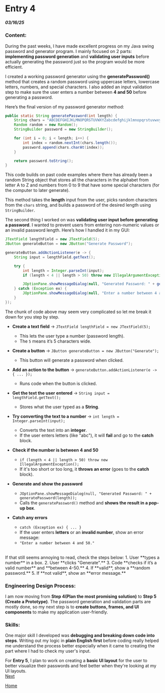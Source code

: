# Entry 4

##### 03/16/25

### Content:

During the past weeks, I have made excellent progress on my Java swing password and generator program. I mainly focused on 2 parts: **implementing password generation** and **validating user inputs** before actually generating the password just so the program would be more efficient.

I created a working password generator using the **generatePassword()** method that creates a random password using uppercase letters, lowercase letters, numbers, and special characters. I also added an input validation step to make sure the user enters a number between **4 and 50** before generating a password.

Here’s the final version of my password generator method:

```java
public static String generatePassword(int length) {
    String chars = "ABCDEFGHIJKLMNOPQRSTUVWXYZabcdefghijklmnopqrstuvwxyz0123456789!@#$%^&*()";
    Random random = new Random();
    StringBuilder password = new StringBuilder();

    for (int i = 0; i < length; i++) {
        int index = random.nextInt(chars.length());
        password.append(chars.charAt(index));
    }

    return password.toString();
}
```
This code builds on past code examples where there has already been a random String object that stores all the characters in the alphabet from letter A to Z and numbers from 0 to 9 that have some special characters (for the computer to later generate).

This method takes the **length** input from the user, picks random characters from the `chars` string, and builds a password of the desired length using `StringBuilder`.

The second thing I worked on was **validating user input before generating a password**. I wanted to prevent users from entering non-numeric values or an invalid password length. Here’s how I handled it in my GUI:

```java
JTextField lengthField = new JTextField(5);
JButton generateButton = new JButton("Generate Password");

generateButton.addActionListener(e -> {
    String input = lengthField.getText();

    try {
        int length = Integer.parseInt(input);
        if (length < 4 || length > 50) throw new IllegalArgumentException();

        JOptionPane.showMessageDialog(null, "Generated Password: " + generatePassword(length));
    } catch (Exception ex) {
        JOptionPane.showMessageDialog(null, "Enter a number between 4 and 50.");
    }
});

```

The chunk of code above may seem very complicated so let me break it down for you step by step.
- **Create a text field** → `JTextField lengthField = new JTextField(5);`  
  - This lets the user type a number (password length).  
  - The `5` means it’s 5 characters wide.  

- **Create a button** → `JButton generateButton = new JButton("Generate");`  
  - This button will generate a password when clicked.  

- **Add an action to the button** → `generateButton.addActionListener(e -> { ... });`  
  - Runs code when the button is clicked.  

- **Get the text the user entered** → `String input = lengthField.getText();`  
  - Stores what the user typed as a **String**.  

- **Try converting the text to a number** → `int length = Integer.parseInt(input);`  
  - Converts the text into an **integer**.  
  - If the user enters letters (like "abc"), it will **fail** and go to the **catch** block.  

- **Check if the number is between 4 and 50**  
  - `if (length < 4 || length > 50) throw new IllegalArgumentException();`  
  - If it's too short or too long, it **throws an error** (goes to the **catch** block).  

- **Generate and show the password**  
  - `JOptionPane.showMessageDialog(null, "Generated Password: " + generatePassword(length));`  
  - Calls the `generatePassword()` method and **shows the result in a pop-up box**.  

- **Catch any errors**  
  - `catch (Exception ex) { ... }`  
  - If the user enters **letters** or an **invalid number**, show an error message:  
  - `"Enter a number between 4 and 50."`

<br>
If that still seems annoying to read, check the steps below:
1. User **types a number** in a box.  
2. User **clicks "Generate".**  
3. Code **checks if it’s a valid number** and **between 4-50.**  
4. If **valid**, show a **random password.**  
5. If **not valid**, show an **error message.**

### Engineering Design Process:

I am now moving from **Step 4(Plan the most promising solution)** to **Step 5 (Create a Prototype)**. The password generation and validation parts are mostly done, so my next step is to **create buttons, frames, and UI components** to make my application user-friendly.

### Skills:
One major skill I developed was **debugging and breaking down code into steps**. Writing out my logic in **plain English first** before coding really helped me understand the process better especially when it came to creating the part where I had to check my user's input.

For **Entry 5**, I plan to work on creating a **basic UI layout** for the user to better visualize their passwords and feel better when they're looking at my UI layouts.
<br>
[Next](entry05.md)

[Home](../README.md)
